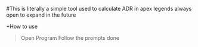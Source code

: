 #This is literally a simple tool used to calculate ADR in apex legends always open to expand in the future

+How to use
>Open Program
>Follow the prompts
> done
